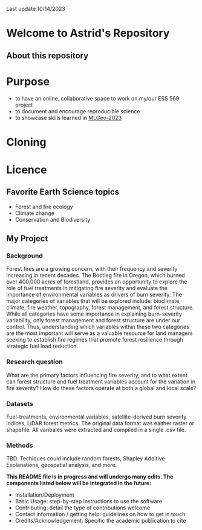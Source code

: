 Last update 10/14/2023
# Welcome to Astrid's Repository 

## About this repository
# Purpose 
* to have an online, collaborative space to work on my/our ESS 569 project
* to document and encourage reproducible science
* to showcase skills learned in [MLGeo-2023](https://github.com/UW-ESS-DS/MLGeo-2023)

# Cloning

# Licence 

## Favorite Earth Science topics
* Forest and fire ecology
* Climate change
* Conservation and Biodiversity
 
## My Project 
### Background 
Forest fires are a growing concern, with their frequency and severity increasing in recent decades. 
The Bootleg fire in Oregon, which burned over 400,000 acres of forestland, provides an opportunity 
to explore the role of fuel treatments in mitigating fire severity and evaluate the importance of 
environmental variables as drivers of burn severity. The major categories of variables that will be 
explored include: bioclimate, climate, fire weather, topography, forest management, and forest structure. 
While all categories have some importance in explaining burn-severity variability, only forest management 
and forest structure are under our control. Thus, understanding which variables within these two categories 
are the most important will serve as a valuable resource for land managers seeking to establish fire 
regimes that promote forest resilience through strategic fuel load reduction.

### Research question
What are the primary factors influencing fire severity, and to what extent can forest structure and fuel 
treatment variables account for the variation in fire severity? 
How do these factors operate at both a global and local scale?

### Datasets 
Fuel-treatments, environmental variables, satellite-derived burn severity indices, LiDAR forest metrics. 
The original data format was eaither raster or shapefile. All varibales were extracted and compiled in a 
single .csv file. 

### Methods 
TBD. Techiques could include random forests, Shapley Additive Explanations, geospatial analysis, and more.  



**This README file is in progress and will undergo many edits. 
The components listed below will be integrated in the future:**
* Installation/Deployment
* Basic Usage: step-by-step instructions to use the software
* Contributing: detail the type of contributions welcome
* Contact information / getting help: guidelines on how to get in touch
* Credits/Acknowledgement: Specific the academic publication to cite 
